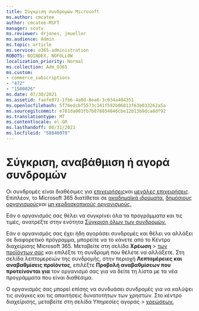 ```yaml
---
title: Σύγκριση συνδρομών Microsoft
ms.author: cmcatee
author: cmcatee-MSFT
manager: scotv
ms.reviewer: drjones, jmueller
ms.audience: Admin
ms.topic: article
ms.service: o365-administration
ROBOTS: NOINDEX, NOFOLLOW
localization_priority: Normal
ms.collection: Adm_O365
ms.custom:
- commerce_subscriptions
- "472"
- "1500026"
ms.date: 07/30/2021
ms.assetid: faefe872-1fb6-4a0d-8ea6-3c034a484351
ms.openlocfilehash: 5f76edcbf5573c141f592b06813f63b033262a5a
ms.sourcegitcommit: e781da003fb7b878854846cbe12b13b9dca8df92
ms.translationtype: MT
ms.contentlocale: el-GR
ms.lasthandoff: 08/31/2021
ms.locfileid: "58846078"
---
```

# <a name="compare-upgrade-or-purchase-subscriptions"></a>Σύγκριση, αναβάθμιση ή αγορά συνδρομών
  
Οι συνδρομές είναι διαθέσιμες για [επιχειρήσεις](https://www.microsoft.com/microsoft-365/business/compare-all-microsoft-365-business-products?tab=2&rtc=1)και [μεγάλες επιχειρήσεις](https://www.microsoft.com/microsoft-365/enterprise/compare-office-365-plans?rtc=1). Επιπλέον, το Microsoft 365 διατίθεται σε [ακαδημαϊκά ιδρύματα,](https://www.microsoft.com/microsoft-365/academic/compare-office-365-education-plans?rtc=1&activetab=tab%3aprimaryr1) [δημόσιους οργανισμούς](https://www.microsoft.com/microsoft-365/government/compare-office-365-government-plans?rtc=1)και [μη κερδοσκοπικούς οργανισμούς.](https://www.microsoft.com/microsoft-365/nonprofit/office-365-nonprofit-plans-and-pricing?&rtc=1&activetab=tab%3aprimaryr1)
  
Εάν ο οργανισμός σας θέλει να συγκρίνει όλα τα προγράμματα και τις τιμές, ανατρέξτε στην ενότητα [Σύγκριση όλων των συνδρομών.](https://www.microsoft.com/microsoft-365/enterprise/compare-office-365-plans?rtc=1)
  
Εάν ο οργανισμός σας έχει ήδη αγοράσει συνδρομές και θέλει να αλλάξει σε διαφορετικό πρόγραμμα, μπορείτε να το κάνετε από το Κέντρο διαχείρισης Microsoft 365. Μεταβείτε στη σελίδα **Χρέωση** \> [των προϊόντων σας](https://go.microsoft.com/fwlink/p/?linkid=842054) και επιλέξτε τη συνδρομή που θέλετε να αλλάξετε. Στη σελίδα λεπτομερειών της συνδρομής, στην περιοχή **Λεπτομέρειες και αναβαθμίσεις προϊόντος**, επιλέξτε **Προβολή αναβαθμίσεων που προτείνονται για** τον οργανισμό σας για να δείτε τη λίστα με τα νέα προγράμματα που είναι διαθέσιμα.
  
Ο οργανισμός σας μπορεί επίσης να συνδυάσει συνδρομές για να καλύψει τις ανάγκες και τις απαιτήσεις δυνατοτήτων των χρηστών. Στο κέντρο διαχείρισης, μεταβείτε στη σελίδα Υπηρεσίες αγοράς  \> [χρεώσεων.](https://go.microsoft.com/fwlink/p/?linkid=868433) 